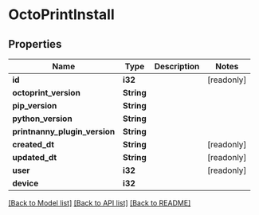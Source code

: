 # OctoPrintInstall

## Properties

Name | Type | Description | Notes
------------ | ------------- | ------------- | -------------
**id** | **i32** |  | [readonly]
**octoprint_version** | **String** |  | 
**pip_version** | **String** |  | 
**python_version** | **String** |  | 
**printnanny_plugin_version** | **String** |  | 
**created_dt** | **String** |  | [readonly]
**updated_dt** | **String** |  | [readonly]
**user** | **i32** |  | [readonly]
**device** | **i32** |  | 

[[Back to Model list]](../README.md#documentation-for-models) [[Back to API list]](../README.md#documentation-for-api-endpoints) [[Back to README]](../README.md)


